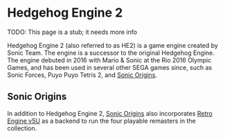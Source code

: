 # Hedgehog Engine 2

TODO: This page is a stub; it needs more info

Hedgehog Engine 2 (also referred to as HE2) is a game engine created by Sonic Team. The engine is a successor to the original Hedgehog Engine. The engine debuted in 2016 with Mario & Sonic at the Rio 2016 Olympic Games, and has been used in several other SEGA games since, such as Sonic Forces, Puyo Puyo Tetris 2, and [Sonic Origins](README.md).

## Sonic Origins

In addition to Hedgehog Engine 2, [Sonic Origins](README.md) also incorporates [Retro Engine v5U](../../RSDKv5/README.md) as a backend to run the four playable remasters in the collection.